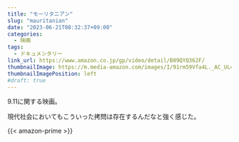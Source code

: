 ```yaml
---
title: "モーリタニアン"
slug: "mauritanian"
date: "2023-06-21T08:32:37+09:00"
categories:
  - 映画
tags:
  - ドキュメンタリー
link_url: https://www.amazon.co.jp/gp/video/detail/B09QYQ362F/
thumbnailImage: https://m.media-amazon.com/images/I/91rm59Vfa4L._AC_UL400_.jpg
thumbnailImagePosition: left
#draft: true
---
```

9.11に関する映画。
<!--more-->
現代社会においてもこういった拷問は存在するんだなと強く感じた。

{{< amazon-prime >}}
